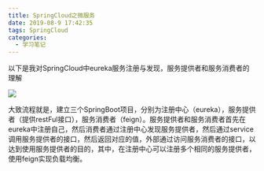 ```yaml
---
title: SpringCloud之微服务
date: 2019-08-9 17:42:35
tags: SpringCloud
categories:
  - 学习笔记
---
```


以下是我对SpringCloud中eureka服务注册与发现，服务提供者和服务消费者的理解

![](https://cdn.ego1st.cn/postImg/Snipaste_2019-08-12_10-34-58.jpg)

<!--more-->

大致流程就是，建立三个SpringBoot项目，分别为注册中心（eureka），服务提供者（提供restFul接口），服务消费者（feign）。服务提供者和服务消费者首先在eureka中注册自己，然后消费者通过注册中心发现服务提供者，然后通过service调用服务提供者的接口，然后返回对应的值，外部通过访问服务消费者的接口，以达到使用服务提供者的目的，其中，在注册中心可以注册多个相同的服务提供者，使用feign实现负载均衡。